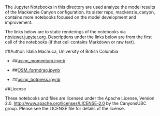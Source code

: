 The Jupyter Notebooks in this directory are used analyze the model results of the Mackenzie Canyon configuration. Its sister repo, mackenzie_canyon, contains more notebooks focused on the model development and improvement.

The links below are to static renderings of the notebooks via
[nbviewer.jupyter.org](http://nbviewer.jupyter.org/).
Descriptions under the links below are from the first cell of the notebooks
(if that cell contains Markdown or raw text).

##Author: Idalia Machuca, University of British Columbia

* ##[using_momentum.ipynb](http://nbviewer.jupyter.org/urls/bitbucket.org/CanyonsUBC/analysis_mackenzie_canyon/raw/tip/notebooks/form_drag/using_momentum.ipynb)  
    
* ##[OSM_formdrag.ipynb](http://nbviewer.jupyter.org/urls/bitbucket.org/CanyonsUBC/analysis_mackenzie_canyon/raw/tip/notebooks/form_drag/OSM_formdrag.ipynb)  
    
* ##[using_botpress.ipynb](http://nbviewer.jupyter.org/urls/bitbucket.org/CanyonsUBC/analysis_mackenzie_canyon/raw/tip/notebooks/form_drag/using_botpress.ipynb)  
    

##License

These notebooks and files are licensed under the Apache License, Version 2.0.
http://www.apache.org/licenses/LICENSE-2.0 by the CanyonsUBC group.
Please see the LICENSE file for details of the license.
